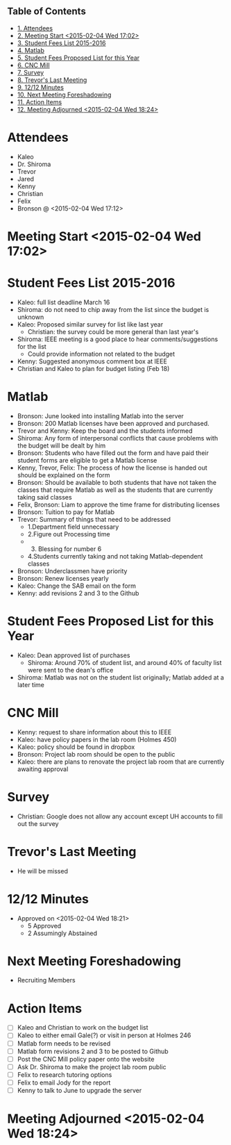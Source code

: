 <div id="table-of-contents">
<h2>Table of Contents</h2>
<div id="text-table-of-contents">
<ul>
<li><a href="#sec-1">1. Attendees</a></li>
<li><a href="#sec-2">2. Meeting Start <span class="timestamp-wrapper"><span class="timestamp">&lt;2015-02-04 Wed 17:02&gt;</span></span></a></li>
<li><a href="#sec-3">3. Student Fees List 2015-2016</a></li>
<li><a href="#sec-4">4. Matlab</a></li>
<li><a href="#sec-5">5. Student Fees Proposed List for this Year</a></li>
<li><a href="#sec-6">6. CNC Mill</a></li>
<li><a href="#sec-7">7. Survey</a></li>
<li><a href="#sec-8">8. Trevor's Last Meeting</a></li>
<li><a href="#sec-9">9. 12/12 Minutes</a></li>
<li><a href="#sec-10">10. Next Meeting Foreshadowing</a></li>
<li><a href="#sec-11">11. Action Items</a></li>
<li><a href="#sec-12">12. Meeting Adjourned <span class="timestamp-wrapper"><span class="timestamp">&lt;2015-02-04 Wed 18:24&gt;</span></span></a></li>
</ul>
</div>
</div>

# Attendees<a id="sec-1" name="sec-1"></a>

-   Kaleo
-   Dr. Shiroma
-   Trevor
-   Jared
-   Kenny
-   Christian
-   Felix
-   Bronson @ <span class="timestamp-wrapper"><span class="timestamp">&lt;2015-02-04 Wed 17:12&gt;</span></span>

# Meeting Start <span class="timestamp-wrapper"><span class="timestamp">&lt;2015-02-04 Wed 17:02&gt;</span></span><a id="sec-2" name="sec-2"></a>

# Student Fees List 2015-2016<a id="sec-3" name="sec-3"></a>

-   Kaleo: full list deadline March 16
-   Shiroma: do not need to chip away from the list since the budget is unknown
-   Kaleo: Proposed similar survey for list like last year
    -   Christian: the survey could be more general than last year's
-   Shiroma: IEEE meeting is a good place to hear comments/suggestions for the list
    -   Could provide information not related to the budget
-   Kenny: Suggested anonymous comment box at IEEE
-   Christian and Kaleo to plan for budget listing (Feb 18)

# Matlab<a id="sec-4" name="sec-4"></a>

-   Bronson: June looked into installing Matlab into the server
-   Bronson: 200 Matlab licenses have been approved and purchased.
-   Trevor and Kenny: Keep the board and the students informed
-   Shiroma: Any form of interpersonal conflicts that cause problems with the budget will be dealt by him
-   Bronson: Students who have filled out the form and have paid their student forms are eligible to get a Matlab license
-   Kenny, Trevor, Felix: The process of how the license is handed out should be explained on the form
-   Bronson: Should be available to both students that have not taken the classes that require Matlab as well as the students that are currently taking said classes
-   Felix, Bronson: Liam to approve the time frame for distributing licenses
-   Bronson: Tuition to pay for Matlab
-   Trevor: Summary of things that need to be addressed 
    -   1.Department field unnecessary
    -   2.Figure out Processing time
    -   3. Blessing for number 6
    -   4.Students currently taking and not taking Matlab-dependent classes
-   Bronson: Underclassmen have priority
-   Bronson: Renew licenses yearly
-   Kaleo: Change the SAB email on the form
-   Kenny: add revisions 2 and 3 to the Github

# Student Fees Proposed List for this Year<a id="sec-5" name="sec-5"></a>

-   Kaleo: Dean approved list of purchases
    -   Shiroma: Around 70% of student list, and around 40% of faculty list were sent to the dean's office
-   Shiroma: Matlab was not on the student list originally; Matlab added at a later time

# CNC Mill<a id="sec-6" name="sec-6"></a>

-   Kenny: request to share information about this to IEEE
-   Kaleo: have policy papers in the lab room (Holmes 450)
-   Kaleo: policy should be found in dropbox
-   Bronson: Project lab room should be open to the public
-   Kaleo: there are plans to renovate the project lab room that are currently awaiting approval

# Survey<a id="sec-7" name="sec-7"></a>

-   Christian: Google does not allow any account except UH accounts to fill out the survey

# Trevor's Last Meeting<a id="sec-8" name="sec-8"></a>

-   He will be missed

# 12/12 Minutes<a id="sec-9" name="sec-9"></a>

-   Approved on <span class="timestamp-wrapper"><span class="timestamp">&lt;2015-02-04 Wed 18:21&gt;</span></span>
    -   5 Approved
    -   2 Assumingly Abstained

# Next Meeting Foreshadowing<a id="sec-10" name="sec-10"></a>

-   Recruiting Members

# Action Items<a id="sec-11" name="sec-11"></a>

-   [ ] Kaleo and Christian to work on the budget list
-   [ ] Kaleo to either email Gale(?) or visit in person at Holmes 246
-   [ ] Matlab form needs to be revised
-   [ ] Matlab form revisions 2 and 3 to be posted to Github
-   [ ] Post the CNC Mill policy paper onto the website
-   [ ] Ask Dr. Shiroma to make the project lab room public
-   [ ] Felix to research tutoring options
-   [ ] Felix to email Jody for the report
-   [ ] Kenny to talk to June to upgrade the server

# Meeting Adjourned <span class="timestamp-wrapper"><span class="timestamp">&lt;2015-02-04 Wed 18:24&gt;</span></span><a id="sec-12" name="sec-12"></a>
